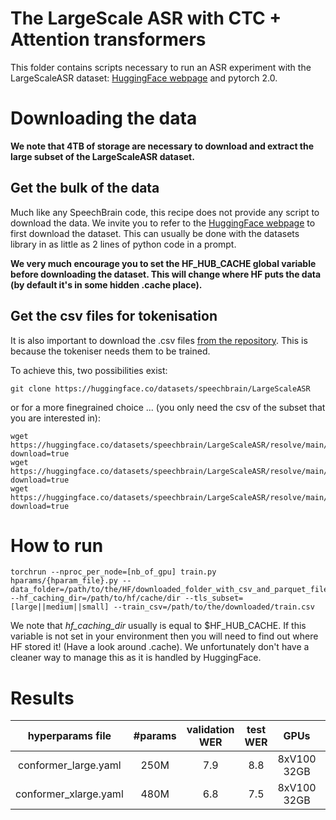 # The LargeScale ASR with CTC + Attention transformers

This folder contains scripts necessary to run an ASR experiment with the LargeScaleASR dataset: [HuggingFace webpage](https://huggingface.co/datasets/speechbrain/LargeScaleASR) and pytorch 2.0.

# Downloading the data

**We note that 4TB of storage are necessary to download and extract the large subset of the LargeScaleASR dataset.**

## Get the bulk of the data
Much like any SpeechBrain code, this recipe does not provide any script to download the data.
We invite you to refer to the [HuggingFace webpage](https://huggingface.co/datasets/speechbrain/LargeScaleASR) to first download the dataset. This can usually be done with the datasets library
in as little as 2 lines of python code in a prompt.

**We very much encourage you to set the HF_HUB_CACHE global variable before downloading the dataset. This will change where HF puts the data (by default it's in some hidden .cache place).**

## Get the csv files for tokenisation

It is also important to download the .csv files [from the repository](https://huggingface.co/datasets/speechbrain/LargeScaleASR/tree/main). This is because the tokeniser needs them to be trained.

To achieve this, two possibilities exist:
```shell
git clone https://huggingface.co/datasets/speechbrain/LargeScaleASR
```
or for a more finegrained choice ... (you only need the csv of the subset that you are interested in):
```shell
wget https://huggingface.co/datasets/speechbrain/LargeScaleASR/resolve/main/largescaleasr_large_train.csv?download=true
wget https://huggingface.co/datasets/speechbrain/LargeScaleASR/resolve/main/largescaleasr_medium_train.csv?download=true
wget https://huggingface.co/datasets/speechbrain/LargeScaleASR/resolve/main/largescaleasr_small_train.csv?download=true
```

# How to run

```shell
torchrun --nproc_per_node=[nb_of_gpu] train.py hparams/{hparam_file}.py --data_folder=/path/to/the/HF/downloaded_folder_with_csv_and_parquet_files --hf_caching_dir=/path/to/hf/cache/dir --tls_subset=[large||medium||small] --train_csv=/path/to/the/downloaded/train.csv
```

We note that *hf_caching_dir* usually is equal to $HF_HUB_CACHE. If this variable is not set in your
environment then you will need to find out where HF stored it! (Have a look around .cache). We unfortunately don't have a cleaner way to manage this as it is handled by HuggingFace.

# Results

| hyperparams file | #params  | validation WER | test WER |  GPUs | Model Link | HuggingFace Link |
|:-------------:|:-------------:|:-------------:| :-----:| :-----:| :-----:| :-----:|
| conformer_large.yaml | 250M | 7.9 | 8.8 | 8xV100 32GB | To come | To come |
| conformer_xlarge.yaml | 480M | 6.8 | 7.5 | 8xV100 32GB | To come | To come |



